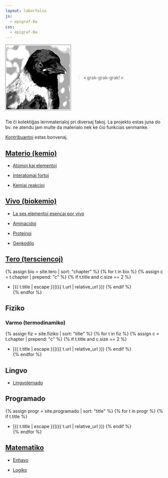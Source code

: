 ```yaml
---
layout: laborfolio
js:
  - epigraf-0a
css:
  - epigraf-0a
---
```


<style>
  .fronto {
    display: flex; 
    align-items: center;
    margin-bottom: 2em;
  }
</style>

<div class="fronto">
  <img src="corvus.jpg" alt="Korvo" style="width: 200px; border: 1px solid gray; padding: 2px">
  <blockquote id="epigrafo" class="epigrafo">«&#x202F;grak-grak-grak!&#x202F;»</blockquote>
</div>

<script>
  const epi = document.getElementById("epigrafo");
  const txt = epigrafo();
  if (epi && txt) {
    epi.textContent = "«\u202F" + txt[0] + "\u202F»" + (txt[1]? " (" + txt[1] + ")" : "");
  }
</script>

Tie ĉi kolektiĝas lernmaterialoj pri diversaj fakoj. 
La projekto estas juna do bv. ne atendu jam multe da materialo
nek ke ĉio funkcias senmanke.

[Kontribuantoj](about) estas bonvenaj.

<!-- alternativa nomo elementoj & molekuloj -->

## [Materio (kemio)](/relo-kemio/kemio)

* [Atomoj kaj elementoj](relo-kemio/kemio/a_atomoj)  

* [Interatomaj fortoj](relo-kemio/kemio/l_atomaj_fortoj)  

* [Kemiaj reakcioj](relo-kemio/kemio/r_reakcioj)

<!-- alternativa nomo: vivo | organismoj -->

## [Vivo (biokemio)](/biokemio)

* [La ses elementoj esencaj por vivo](relo-biokemio/biokemio/esencaj_elementoj)

* [Aminacidoj](relo-biokemio/biokemio/aminacido)

* [Proteinoj](relo-biokemio/biokemio/proteino)

* [Genkodilo](relo-biokemio/biokemio/genkodilo)

<!-- alternativa nomo: (sistemo) Tero -->

## [Tero (tersciencoj)](/tero)

{% assign bio = site.tero | sort: "chapter" %}
{% for t in bio %}
{% assign c = t.chapter | prepend: "c" %}
{% if t.title and c.size == 2 %}
* [{{ t.title | escape }}]({{ t.url | relative_url }})
{% endif %}  
{% endfor %}  


## Fiziko

### Varmo (termodinamiko)

{% assign fiz = site.fiziko | sort: "title" %}
{% for t in fiz %}
{% assign c = t.chapter | prepend: "c" %}
{% if t.title and c.size == 2 %}
* [{{ t.title | escape }}]({{ t.url | relative_url }})
{% endif %}  
{% endfor %}

## Lingvo

* [Lingvolernado](lingvo)

## Programado

{% assign progr = site.programado | sort: "title" %}
{% for t in progr %}
{% if t.title %}
* [{{ t.title | escape }}]({{ t.url | relative_url }})
{% endif %}  
{% endfor %}


## [Matematiko](/relo-matematiko/)

* [Enhavo](/relo-matematiko/)

* [Logiko](/relo-matematiko/logiko)

